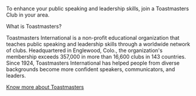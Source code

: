 To enhance your public speaking and leadership skills, join a Toastmasters Club in your area.

What is Toastmasters?

Toastmasters International is a non-profit educational organization that teaches public speaking and leadership skills through a worldwide network of clubs. Headquartered in Englewood, Colo., the organization's membership exceeds 357,000 in more than 16,600 clubs in 143 countries. Since 1924, Toastmasters International has helped people from diverse backgrounds become more confident speakers, communicators, and leaders. 

[Know more about Toastmasters](https://www.toastmasters.org/)
